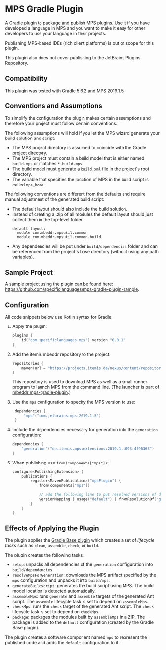 # MPS Gradle Plugin

A Gradle plugin to package and publish MPS plugins. Use it if you have developed a language in MPS and you want to make
it easy for other developers to use your language in their projects.

Publishing MPS-based IDEs (rich client platforms) is out of scope for this plugin.

This plugin also does not cover publishing to the JetBrains Plugins Repository.

## Compatibility

This plugin was tested with Gradle 5.6.2 and MPS 2019.1.5.

## Conventions and Assumptions

To simplify the configuration the plugin makes certain assumptions and therefore your project must follow certain
conventions.

The following assumptions will hold if you let the MPS wizard generate your build solution and script:
* The MPS project directory is assumed to coincide with the Gradle project directory.
* The MPS project must contain a build model that is either named `build.mps` or matches `*.build.mps`.
* The build model must generate a `build.xml` file in the project's root directory.
* The variable that specifies the location of MPS in the build script is called `mps_home`.

The following conventions are different from the defaults and require manual adjustment of the generated build script:
* The default layout should also include the build solution.
* Instead of creating a .zip of all modules the default layout should just collect them in the top-level folder:
  ```
  default layout:
    module com.mbeddr.mpsutil.common 
    module com.mbeddr.mpsutil.common.build
  ```
* Any dependencies will be put under `build/dependencies` folder and can be referenced from the project's base directory
  (without using any path variables).

## Sample Project

A sample project using the plugin can be found here: https://github.com/specificlanguages/mps-gradle-plugin-sample.

## Configuration

All code snippets below use Kotlin syntax for Gradle.

1. Apply the plugin:

    ```kotlin
    plugins {
        id("com.specificlanguages.mps") version "0.0.1"
    }
    ```

2. Add the itemis mbeddr repository to the project:

   ```kotlin
   repositories {
       maven(url = "https://projects.itemis.de/nexus/content/repositories/mbeddr")
   }
   ```
   
   This repository is used to download MPS as well as a small runner program to launch MPS from the command line.
   (The launcher is part of [mbeddr mps-gradle-plugin](https://github.com/mbeddr/mps-gradle-plugin).)

3. Use the `mps` configuration to specify the MPS version to use:

   ```kotlin
    dependencies {
        "mps"("com.jetbrains:mps:2019.1.5")
    }
   ```

4. Include the dependencies necessary for generation into the `generation` configuration:

    ```kotlin
    dependencies {
        "generation"("de.itemis.mps:extensions:2019.1.1093.4f96363")
    }
    ```

5. When publishing use `from(components["mps"])`:

   ```kotlin
   configure<PublishingExtension> {
       publications {
           register<MavenPublication>("mpsPlugin") {
               from(components["mps"])
   
               // add the following line to put resolved versions of dependencies into POM files.
               versionMapping { usage("default") { fromResolutionOf("generation") } }
           }
       }
   }
   ```

## Effects of Applying the Plugin

The plugin applies the [Gradle Base plugin](https://docs.gradle.org/current/userguide/base_plugin.html) which creates
a set of _lifecycle tasks_ such as `clean`, `assemble`, `check`, or `build`.

The plugin creates the following tasks:

* `setup`: unpacks all dependencies of the `generation` configuration into `build/dependencies`.
* `resolveMpsForGeneration`: downloads the MPS artifact specified by the `mps` configuration and unpacks it into
  `build/mps`.
* `generateBuildscript`: generates the build script using MPS. The build model location is detected automatically.
* `assembleMps`: runs `generate` and `assemble` targets of the generated Ant script. The `assemble`
  lifecycle task is set to depend on `assembleMps`.
* `checkMps`: runs the `check` target of the generated Ant script. The `check` lifecycle task is set to depend
  on `checkMps`.
* `package`: packages the modules built by `assembleMps` in a ZIP. The package is added to the `default` configuration
  (created by the Gradle Base plugin).

The plugin creates a software component named `mps` to represent the published code and adds the `default` configuration
to it.
